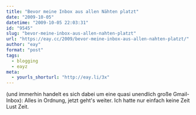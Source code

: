 ```yaml
---
title: "Bevor meine Inbox aus allen Nähten platzt"
date: "2009-10-05"
datetime: "2009-10-05 22:03:31"
id: "9545"
slug: "bevor-meine-inbox-aus-allen-nahten-platzt"
url: "https://eay.cc/2009/bevor-meine-inbox-aus-allen-nahten-platzt/"
author: "eay"
format: "post"
tags:
  - blogging
  - eayz
meta:
  - yourls_shorturl: "http://eay.li/3x"
---
```


(und immerhin handelt es sich dabei um eine quasi unendlich große Gmail-Inbox): Alles in Ordnung, jetzt geht's weiter. Ich hatte nur einfach keine Zeit Lust Zeit.
